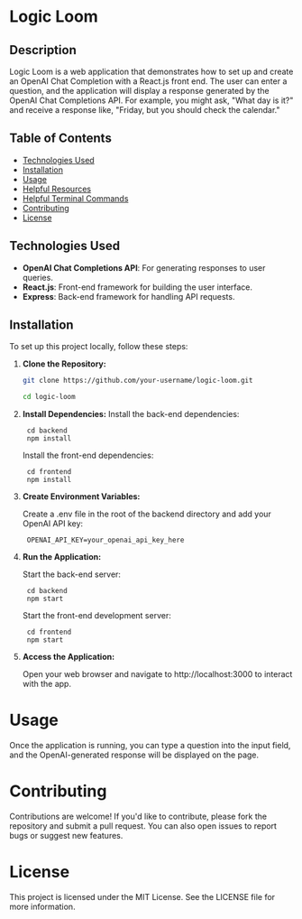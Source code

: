 # Logic Loom

## Description
Logic Loom is a web application that demonstrates how to set up and create an OpenAI Chat Completion with a React.js front end. The user can enter a question, and the application will display a response generated by the OpenAI Chat Completions API. For example, you might ask, "What day is it?" and receive a response like, "Friday, but you should check the calendar."

## Table of Contents
- [Technologies Used](#Technologies-Used)
- [Installation](#installation)
- [Usage](#usage)
- [Helpful Resources](#helpful-resources)
- [Helpful Terminal Commands](#helpful-terminal-commands)
- [Contributing](#contributing)
- [License](#license)

## Technologies Used
- **OpenAI Chat Completions API**: For generating responses to user queries.
- **React.js**: Front-end framework for building the user interface.
- **Express**: Back-end framework for handling API requests.

## Installation
To set up this project locally, follow these steps:

1. **Clone the Repository:**
   ```bash
   git clone https://github.com/your-username/logic-loom.git

   cd logic-loom

2. **Install Dependencies:**
    Install the back-end dependencies:

        cd backend
        npm install

    Install the front-end dependencies:

        cd frontend
        npm install

3. **Create Environment Variables:**

    Create a .env file in the root of the backend directory and add your OpenAI API key:

        OPENAI_API_KEY=your_openai_api_key_here

4. **Run the Application:**

    Start the back-end server:

        cd backend
        npm start

    Start the front-end development server:

        cd frontend
        npm start


5. **Access the Application:**

    Open your web browser and navigate to http://localhost:3000 to interact with the app.

# Usage #
Once the application is running, you can type a question into the input field, and the OpenAI-generated response will be displayed on the page.

# Contributing #
Contributions are welcome! If you'd like to contribute, please fork the repository and submit a pull request. You can also open issues to report bugs or suggest new features.

# License #
This project is licensed under the MIT License. See the LICENSE file for more information.
